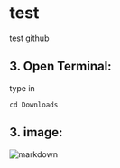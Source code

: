 # test
test github

## 3. Open Terminal:
type in
```
cd Downloads
```

## 3. image:
![markdown](https://i.imgur.com/VwG4PXM.png)
